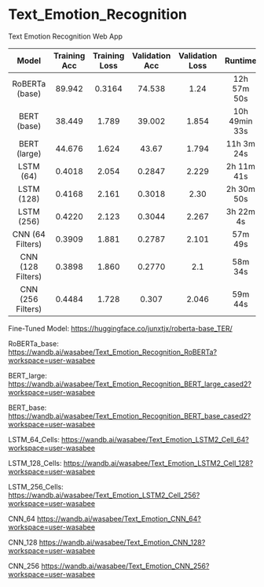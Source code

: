 # Text_Emotion_Recognition

Text Emotion Recognition Web App 

| Model | Training Acc | Training Loss | Validation Acc | Validation Loss | Runtime
| :---: | :---: | :---: | :---: | :---: | :---: |
| RoBERTa (base) | 89.942 | 0.3164 | 74.538 | 1.24 | 12h 57m 50s |
| BERT (base) | 38.449 | 1.789 | 39.002 | 1.854 | 10h 49min 33s |
| BERT (large) | 44.676 | 1.624| 43.67 | 1.794 | 11h 3m 24s |
| LSTM (64) | 0.4018 | 2.054 | 0.2847 | 2.229 | 2h 11m 41s |
| LSTM (128) | 0.4168 | 2.161 | 0.3018 | 2.30 | 2h 30m 50s |
| LSTM (256) | 0.4220 | 2.123 | 0.3044 | 2.267 | 3h 22m 4s |
| CNN (64 Filters) | 0.3909 | 1.881 | 0.2787 | 2.101 | 57m 49s |
| CNN (128 Filters) | 0.3898 | 1.860 | 0.2770 | 2.1 | 58m 34s |
| CNN (256 Filters) | 0.4484 | 1.728 | 0.307 | 2.046 | 59m 44s |

Fine-Tuned Model:
https://huggingface.co/junxtjx/roberta-base_TER/

RoBERTa_base:
https://wandb.ai/wasabee/Text_Emotion_Recognition_RoBERTa?workspace=user-wasabee

BERT_large:
https://wandb.ai/wasabee/Text_Emotion_Recognition_BERT_large_cased2?workspace=user-wasabee

BERT_base:
https://wandb.ai/wasabee/Text_Emotion_Recognition_BERT_base_cased2?workspace=user-wasabee

LSTM_64_Cells:
https://wandb.ai/wasabee/Text_Emotion_LSTM2_Cell_64?workspace=user-wasabee

LSTM_128_Cells:
https://wandb.ai/wasabee/Text_Emotion_LSTM2_Cell_128?workspace=user-wasabee

LSTM_256_Cells:
https://wandb.ai/wasabee/Text_Emotion_LSTM2_Cell_256?workspace=user-wasabee

CNN_64
https://wandb.ai/wasabee/Text_Emotion_CNN_64?workspace=user-wasabee

CNN_128
https://wandb.ai/wasabee/Text_Emotion_CNN_128?workspace=user-wasabee

CNN_256
https://wandb.ai/wasabee/Text_Emotion_CNN_256?workspace=user-wasabee

